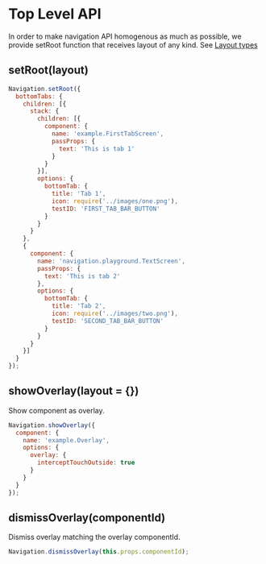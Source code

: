 # Top Level API

In order to make navigation API homogenous as much as possible, we provide setRoot function that receives layout of any kind.
See [Layout types](docs/layout-types)


## setRoot(layout)

```js
Navigation.setRoot({
  bottomTabs: {
    children: [{
      stack: {
        children: [{
          component: {
            name: 'example.FirstTabScreen',
            passProps: {
              text: 'This is tab 1'
            }
          }
        }],
        options: {
          bottomTab: {
            title: 'Tab 1',
            icon: require('../images/one.png'),
            testID: 'FIRST_TAB_BAR_BUTTON'
          }
        }
      }
    },
    {
      component: {
        name: 'navigation.playground.TextScreen',
        passProps: {
          text: 'This is tab 2'
        },
        options: {
          bottomTab: {
            title: 'Tab 2',
            icon: require('../images/two.png'),
            testID: 'SECOND_TAB_BAR_BUTTON'
          }
        }
      }
    }]
  }
});
```

## showOverlay(layout = {})

Show component as overlay.

```js
Navigation.showOverlay({
  component: {
    name: 'example.Overlay',
    options: {
      overlay: {
        interceptTouchOutside: true
      }
    }
  }
});
```

## dismissOverlay(componentId)

Dismiss overlay matching the overlay componentId.

```js
Navigation.dismissOverlay(this.props.componentId);
```


<!-- ## handleDeepLink(params = {})

Trigger a deep link within the app. See [deep links](https://wix.github.io/react-native-navigation/#/deep-links) for more details about how screens can listen for deep link events.

```js
Navigation.handleDeepLink({
  link: 'link/in/any/format',
  payload: '' // (optional) Extra payload with deep link
});
``` -->

<!-- ## registerScreen(screenID, generator)

This is an internal function you probably don't want to use directly. If your screen components extend `Screen` directly (`import { Screen } from 'react-native-navigation'`), you can register them directly with `registerScreen` instead of with `registerComponent`. The main benefit of using `registerComponent` is that it wraps your regular screen component with a `Screen` automatically.

```js
Navigation.registerScreen('example.AdvancedScreen', () => AdvancedScreen);
```

## getCurrentlyVisibleScreenId()

In some cases you might need the id of the currently visible screen. This method returns the unique id of the currently visible screen:
`const visibleScreenInstanceId = await Navigation.getCurrentlyVisibleScreenId()`
In order to have any use of this method, you'd need to map instanceId to screens your self. -->
